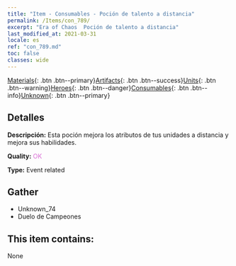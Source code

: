 ```yaml
---
title: "Item - Consumables - Poción de talento a distancia"
permalink: /Items/con_789/
excerpt: "Era of Chaos  Poción de talento a distancia"
last_modified_at: 2021-03-31
locale: es
ref: "con_789.md"
toc: false
classes: wide
---
```

 [Materials](/es/Items/){: .btn .btn--primary}[Artifacts](/es/Items/Artifacts/){: .btn .btn--success}[Units](/es/Items/Units/){: .btn .btn--warning}[Heroes](/es/Items/Heroes/){: .btn .btn--danger}[Consumables](/es/Items/Consumables/){: .btn .btn--info}[Unknown](/es/Items/Unknown/){: .btn .btn--primary}

## Detalles
 **Descripción:** Esta poción mejora los atributos de tus unidades a distancia y mejora sus habilidades.

 **Quality:** <span style="color: #DA70D6">OK</span>

 **Type:** Event related

## Gather

*    Unknown_74 
*    Duelo de Campeones 

## This item contains:

  None

